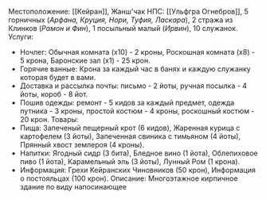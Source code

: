 Местоположение: [[Кейран]], Жанш'чак
НПС: [[Ульфгра Огнебров]], 5 горничных  (*Арфана, Круция, Нори, Туфия, Ласкара*), 2 стража из Клинков (*Рамон и Фин*), 1 посыльный малый (*Ирвин*), 10 служанок. 
Услуги: 
- Ночлег: Обычная комната (х10) - 2 кроны, Роскошная комната (х8) - 5 крона, Баронские зал (х1) - 25 крон. 
- Горячие ванные: Крона за каждый час в банях  и каждую служанку которая будет в вами. 
- Доставка и рассылка почты: письмо - 2 йоты, ручная посылка - 4 йоты, короб - 8 йот. 
- Пошив одежды: ремонт - 5 кидов за каждый предмет, одежда путника - 3 кроны, простой костюм - 4 кроны, роскошный костюм - 20 крон. 
Товары: 
- Пища: Запеченый пещерный крот (6 кидов), Жаренная курица с картофелем (3 йоты), Запеченная свиника с тимьяном (4 йоты), Прянный хвост землероя (4 кроны).
- Напитки: Ягодный сидр (3 бита), Бледное вино (1 йота), Облепиховое пиво (1 йота), Карамельный эль (3 йоты), Лунный Ром (1 крона).
- Информация: Грехи Кейранских Чиновников (50 крон), Информация о постояльцах (100 крон).
Описание:
	Многоэтажное кирпичное здание по виду напосинающее 